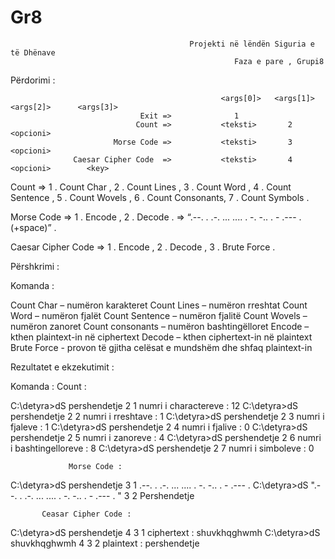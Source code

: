 # Gr8


                                            Projekti në lëndën Siguria e të Dhënave
                                                      Faza e pare , Grupi8

Përdorimi : 


                                                   <args[0]>   <args[1]>      <args[2]>      <args[3]>
                                 Exit =>              1                   
                                Count =>           <teksti>       2           <opcioni>
                           Morse Code =>           <teksti>       3           <opcioni>
                  Caesar Cipher Code  =>           <teksti>       4           <opcioni>        <key>
                                  
                                  
                                  

Count  <opcioni>  =>    1 . Count Char , 2 . Count Lines , 3 . Count Word , 4 . Count Sentence , 5 . Count Wovels , 6 . Count Consonants, 7 . Count Symbols .  

Morse Code <opcioni> =>  1 . Encode , 2 . Decode .
           <teksti> =>  “.--. . .-. ... .... . -. -.. . - .--- .(+space)” .

Caesar Cipher Code <opcioni> =>  1 . Encode , 2 . Decode , 3 . Brute Force .




Përshkrimi : 

Komanda : 

Count Char – numëron karakteret
Count Lines – numëron rreshtat
Count Word – numëron fjalët
Count Sentence – numëron fjalitë
Count Wovels – numëron zanoret
Count consonants – numëron bashtingëlloret
Encode – kthen plaintext-in në ciphertext
Decode – kthen ciphertext-in në plaintext
Brute Force - provon të gjitha celësat e mundshëm dhe shfaq plaintext-in 



Rezultatet e ekzekutimit :

Komanda : 
                     Count :       
                           
C:\detyra>dS pershendetje 2 1
numri i charactereve : 12
C:\detyra>dS pershendetje 2 2
numri i rreshtave : 1
C:\detyra>dS pershendetje 2 3
numri i fjaleve : 1
C:\detyra>dS pershendetje 2 4
numri i fjalive : 0
C:\detyra>dS pershendetje 2 5
numri i zanoreve : 4
C:\detyra>dS pershendetje 2 6
numri i bashtingelloreve : 8
C:\detyra>dS pershendetje 2 7
numri i simboleve : 0


                 Morse Code :
              
C:\detyra>dS pershendetje 3 1
.--. . .-. ... .... . -. -.. . - .--- .
C:\detyra>dS ".--. . .-. ... .... . -. -.. . - .--- . " 3 2
Pershendetje


           Ceasar Cipher Code :

C:\detyra>dS pershendetje 4 3 1
ciphertext : shuvkhqghwmh
C:\detyra>dS shuvkhqghwmh 4 3 2
plaintext : pershendetje
